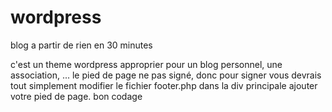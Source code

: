 # wordpress
blog a partir de rien en 30 minutes

c'est un theme wordpress approprier pour un blog personnel, une association, ...
le pied de page ne pas signé, donc pour signer vous devrais tout simplement modifier le fichier footer.php dans la div principale ajouter votre pied de page. bon codage
